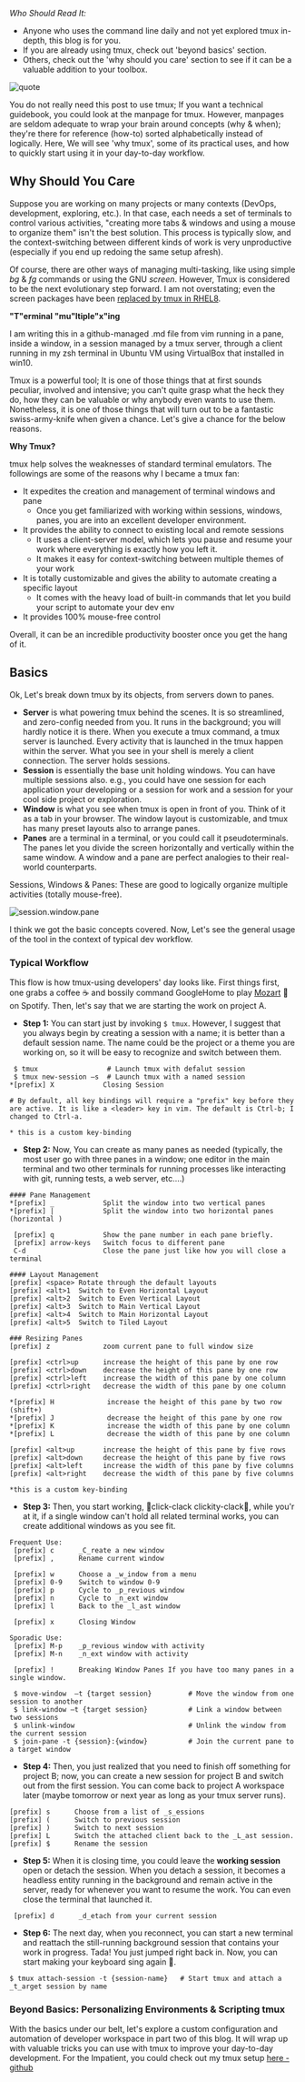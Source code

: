 _Who Should Read It:_
  - Anyone who uses the command line daily and not yet explored tmux in-depth, this blog is for you.
  - If you are already using tmux, check out 'beyond basics' section.
  - Others, check out the 'why should you care' section to see if it can be a valuable addition to your toolbox.

![quote](https://dev-to-uploads.s3.amazonaws.com/uploads/articles/lyc8bs2wkp9lrjgcjdt5.jpg)
 
You do not really need this post to use tmux; If you want a technical guidebook, you could look at the manpage for tmux. However, manpages are seldom adequate to wrap your brain around concepts (why & when); they're there for reference (how-to) sorted alphabetically instead of logically. Here, We will see 'why tmux', some of its practical uses, and how to quickly start using it in your day-to-day workflow.

## Why Should You Care
Suppose you are working on many projects or many contexts (DevOps, development, exploring, etc.). In that case, each needs a set of terminals to control various activities, "creating more tabs & windows and using a mouse to organize them" isn't the best solution. This process is typically slow, and the context-switching between different kinds of work is very unproductive (especially if you end up redoing the same setup afresh).

Of course, there are other ways of managing multi-tasking, like using simple _bg_ & _fg_ commands or using the GNU _screen_. However, Tmux is considered to be the next evolutionary step forward. I am not overstating; even the screen packages have been [replaced by tmux in RHEL8](https://access.redhat.com/solutions/4136481).

**"T"erminal "mu"ltiple"x"ing**

I am writing this in a github-managed .md file from vim running in a pane, inside a window, in a session managed by a tmux server, through a client running in my zsh terminal in Ubuntu VM using VirtualBox that installed in win10.

Tmux is a powerful tool; It is one of those things that at first sounds peculiar, involved and intensive; you can't quite grasp what the heck they do, how they can be valuable or why anybody even wants to use them. Nonetheless, it is one of those things that will turn out to be a fantastic swiss-army-knife when given a chance. Let's give a chance for the below reasons.

**Why Tmux?**

tmux help solves the weaknesses of standard terminal emulators. The followings are some of the reasons why I became a tmux fan:

- It expedites the creation and management of terminal windows and pane
  - Once you get familiarized with working within sessions, windows, panes, you are into an excellent developer environment.
- It provides the ability to connect to existing local and remote sessions
  - It uses a client-server model, which lets you pause and resume your work where everything is exactly how you left it.
  - It makes it easy for context-switching between multiple themes of your work
- It is totally customizable and gives the ability to automate creating a specific layout
  - It comes with the heavy load of built-in commands that let you build your script to automate your dev env
- It provides 100% mouse-free control

Overall, it can be an incredible productivity booster once you get the hang of it.

## Basics
Ok, Let's break down tmux by its objects, from servers down to panes.

- **Server** is what powering tmux behind the scenes. It is so streamlined, and zero-config needed from you. It runs in the background; you will hardly notice it is there. When you execute a tmux command, a tmux server is launched. Every activity that is launched in the tmux happen within the server. What you see in your shell is merely a client connection. The server holds sessions.
- **Session** is essentially the base unit holding windows. You can have multiple sessions also. e.g., you could have one session for each application your developing or a session for work and a session for your cool side project or exploration.
- **Window** is what you see when tmux is open in front of you. Think of it as a tab in your browser. The window layout is customizable, and tmux has many preset layouts also to arrange panes.
- **Panes** are a terminal in a terminal, or you could call it pseudoterminals. The panes let you divide the screen horizontally and vertically within the same window. A window and a pane are perfect analogies to their real-world counterparts.

Sessions, Windows & Panes: These are good to logically organize multiple activities (totally mouse-free).

![session.window.pane](https://dev-to-uploads.s3.amazonaws.com/uploads/articles/69mupucxk4ec0l0py5cr.png)

I think we got the basic concepts covered. Now, Let's see the general usage of the tool in the context of typical dev workflow.

### Typical Workflow
This flow is how tmux-using developers' day looks like. First things first, one grabs a coffee ☕ and bossily command GoogleHome to play [Mozart](https://open.spotify.com/track/7kCQHbrTpu7lzm22uGMKMG?si=caab7dc2fd454728) 🎵 on Spotify. Then, let's say that we are starting the work on project A.

- **Step 1:** You can start just by invoking ```$ tmux```. However, I suggest that you always begin by creating a session with a name; it is better than a default session name. The name could be the project or a theme you are working on, so it will be easy to recognize and switch between them.

```
 $ tmux                 # Launch tmux with defalut session    
 $ tmux new-session –s  # Launch tmux with a named session
*[prefix] X            Closing Session

# By default, all key bindings will require a "prefix" key before they are active. It is like a <leader> key in vim. The default is Ctrl-b; I changed to Ctrl-a. 

* this is a custom key-binding
```

</details>

- **Step 2:** Now, You can create as many panes as needed (typically, the most user go with three panes in a window; one editor in the main terminal and two other terminals for running processes like interacting with git, running tests, a web server, etc.…)

```
#### Pane Management
*[prefix] _            Split the window into two vertical panes
*[prefix] |            Split the window into two horizontal panes (horizontal )

 [prefix] q            Show the pane number in each pane briefly.
 [prefix] arrow-keys   Switch focus to different pane
 C-d                   Close the pane just like how you will close a terminal

#### Layout Management
[prefix] <space> Rotate through the default layouts
[prefix] <alt>1  Switch to Even Horizontal Layout
[prefix] <alt>2  Switch to Even Vertical Layout
[prefix] <alt>3  Switch to Main Vertical Layout
[prefix] <alt>4  Switch to Main Horizontal Layout
[prefix] <alt>5  Switch to Tiled Layout

### Resizing Panes
[prefix] z             zoom current pane to full window size

[prefix] <ctrl>up      increase the height of this pane by one row
[prefix] <ctrl>down    decrease the height of this pane by one row
[prefix] <ctrl>left    increase the width of this pane by one column
[prefix] <ctrl>right   decrease the width of this pane by one column

*[prefix] H             increase the height of this pane by two row (shift+)
*[prefix] J             decrease the height of this pane by one row
*[prefix] K             increase the width of this pane by one column
*[prefix] L             decrease the width of this pane by one column

[prefix] <alt>up       increase the height of this pane by five rows
[prefix] <alt>down     decrease the height of this pane by five rows
[prefix] <alt>left     increase the width of this pane by five columns
[prefix] <alt>right    decrease the width of this pane by five columns

*this is a custom key-binding
```

- **Step 3:** Then, you start working, 🎵click-clack clickity-clack🎵, while you'r at it, if a single window can't hold all related terminal works, you can create additional windows as you see fit.

```
Frequent Use:
 [prefix] c      _C_reate a new window
 [prefix] ,      Rename current window

 [prefix] w      Choose a _w_indow from a menu
 [prefix] 0-9    Switch to window 0-9
 [prefix] p      Cycle to _p_revious window
 [prefix] n      Cycle to _n_ext window
 [prefix] l      Back to the _l_ast window

 [prefix] x      Closing Window

Sporadic Use:
 [prefix] M-p    _p_revious window with activity
 [prefix] M-n    _n_ext window with activity

 [prefix] !      Breaking Window Panes If you have too many panes in a single window.

 $ move-window  –t {target session}         # Move the window from one session to another
 $ link-window –t {target session}          # Link a window between two sessions         
 $ unlink-window                            # Unlink the window from the current session
 $ join-pane -t {session}:{window}          # Join the current pane to a target window
```


- **Step 4:** Then, you just realized that you need to finish off something for project B; now, you can create a new session for project B and switch out from the first session. You can come back to project A workspace later (maybe tomorrow or next year as long as your tmux server runs).

```
[prefix] s      Choose from a list of _s_essions
[prefix] (      Switch to previous session
[prefix] )      Switch to next session
[prefix] L      Switch the attached client back to the _L_ast session.
[prefix] $      Rename the session
```
</details>

- **Step 5:** When it is closing time, you could leave the **working session** open or detach the session. When you detach a session, it becomes a headless entity running in the background and remain active in the server, ready for whenever you want to resume the work. You can even close the terminal that launched it.

```
 [prefix] d      _d_etach from your current session
```

- **Step 6:** The next day, when you reconnect, you can start a new terminal and reattach the still-running background session that contains your work in progress. Tada! You just jumped right back in. Now, you can start making your keyboard sing again 🎵.

```
$ tmux attach-session -t {session-name}   # Start tmux and attach a _t_arget session by name
```

### Beyond Basics: Personalizing Environments & Scripting tmux

With the basics under our belt, let's explore a custom configuration and automation of developer workspace in part two of this blog. It will wrap up with valuable tricks you can use with tmux to improve your day-to-day development. For the Impatient, you could check out my tmux setup [here -github](https://github.com/krishnam-eng/ohmy-linux/tree/main/tmux) 
